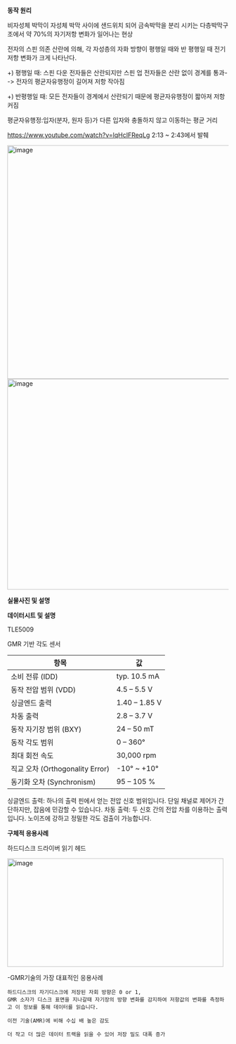 **동작 원리**

비자성체 박막이 자성체 박막 사이에 샌드위치 되어 금속박막을 분리 시키는 다층박막구조에서 약 70%의 자기저항 변화가 일어나는 현상

전자의 스핀 의존 산란에 의해, 각 자성층의 자화 방향이 평행일 때와 반 평행일 때 전기 저항 변화가 크게 나타난다.

+) 평행일 때: 스핀 다운 전자들은 산란되지만 스핀 업 전자들은 산란 없이 경계를 통과--> 전자의 평균자유행정이 길어져 저항 작아짐

+) 반평행일 때: 모든 전자들이 경계에서 산란되기 때문에 평균자유행정이 짧아져 저항 커짐

평균자유행정:입자(분자, 원자 등)가 다른 입자와 충돌하지 않고 이동하는 평균 거리

https://www.youtube.com/watch?v=lqHcIFReqLg
2:13 ~ 2:43에서 발췌

<img width="1169" height="532" alt="image" src="https://github.com/user-attachments/assets/b7b6c175-fa3a-416a-bbb0-dc6322d2c360" />
<img width="1140" height="480" alt="image" src="https://github.com/user-attachments/assets/3a58d2bd-d21f-42e8-b19b-0174136e3759" />












**실물사진 및 설명**

















**데이터시트 및 설명**

TLE5009

GMR 기반 각도 센서 

| 항목                          | 값             |
| --------------------------- | ------------- |
| 소비 전류 (IDD)                 | typ. 10.5 mA  |
| 동작 전압 범위 (VDD)              | 4.5 – 5.5 V   |
| 싱글엔드 출력                     | 1.40 – 1.85 V |
| 차동 출력                       | 2.8 – 3.7 V   |
| 동작 자기장 범위 (BXY)             | 24 – 50 mT    |
| 동작 각도 범위                    | 0 – 360°      |
| 최대 회전 속도                    | 30,000 rpm    |
| 직교 오차 (Orthogonality Error) | -10° ~ +10°   |
| 동기화 오차 (Synchronism)        | 95 – 105 %    |

싱글엔드 출력: 하나의 출력 핀에서 얻는 전압 신호 범위입니다. 단일 채널로 제어가 간단하지만, 잡음에 민감할 수 있습니다.
차동 출력: 두 신호 간의 전압 차를 이용하는 출력입니다. 노이즈에 강하고 정밀한 각도 검출이 가능합니다.














**구체적 응용사례**


하드디스크 드라이버 읽기 헤드

<img width="492" height="247" alt="image" src="https://github.com/user-attachments/assets/18356f3b-7edf-4b03-b78b-4aa6a717fb91" />

  -GMR기술의 가장 대표적인 응용사례
  
    하드디스크의 자기디스크에 저장된 자회 방향은 0 or 1,
    GMR 소자가 디스크 표면을 지나갈때 자기장의 방향 변화를 감지하여 저항값의 변화를 측정하고 이 정보를 통해 데이터를 읽습니다.

    이전 기술(AMR)에 비해 수십 배 높은 감도

    더 작고 더 많은 데이터 트랙을 읽을 수 있어 저장 밀도 대폭 증가






















